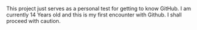This project just serves as a personal test for getting to know GitHub. I am currently 14 Years old and this is my first encounter with Github. I shall proceed with caution.